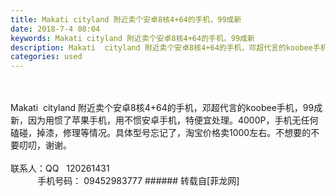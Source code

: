 ```yaml
---
title: Makati cityland 附近卖个安卓8核4+64的手机，99成新
date: 2018-7-4 08:04
keywords: Makati cityland 附近卖个安卓8核4+64的手机，99成新
description: Makati  cityland 附近卖个安卓8核4+64的手机，邓超代言的koobee手机，99成新，因为用惯了苹果手机，用不惯安卓手机，特便宜处理。4000P，手机无任何磕碰，掉漆，修理等情况。具体型号忘记了，淘宝价格卖1000左右。不想要的不要叨叨，谢谢。联系人：QQ   120261431           手机号码： 09452983777
categories: used
---
```

<td class="t_f" id="postmessage_1476919">

<br/>
<br/>
Makati  cityland 附近卖个安卓8核4+64的手机，邓超代言的koobee手机，99成新，因为用惯了苹果手机，用不惯安卓手机，特便宜处理。4000P，手机无任何磕碰，掉漆，修理等情况。具体型号忘记了，淘宝价格卖1000左右。不想要的不要叨叨，谢谢。<br/>
<br/>
联系人：QQ   120261431<br/>
           手机号码： 09452983777</td>
###### 转载自[菲龙网]